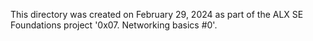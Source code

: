 This directory was created on February 29, 2024 as part of the ALX SE
Foundations project '0x07. Networking basics #0'.
